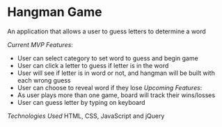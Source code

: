 # Hangman Game
An application that allows a user to guess letters to determine a word

*Current MVP Features*:
* User can select category to set word to guess and begin game
* User can click a letter to guess if letter is in the word
* User will see if letter is in word or not, and hangman will be built with each wrong guess
* User can choose to reveal word if they lose
*Upcoming Features*:
* As user plays more than one game, board will track their wins/losses
* User can guess letter by typing on keyboard

*Technologies Used*
HTML, CSS, JavaScript and jQuery
